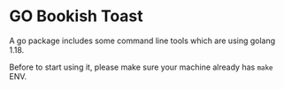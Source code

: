 # GO Bookish Toast

A go package includes some command line tools which are using golang 1.18.

Before to start using it, please make sure your machine already has `make` ENV.